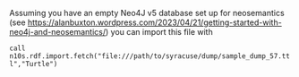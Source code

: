 Assuming you have an empty Neo4J v5 database set up for neosemantics (see https://alanbuxton.wordpress.com/2023/04/21/getting-started-with-neo4j-and-neosemantics/) you can import this file with

`call n10s.rdf.import.fetch("file:///path/to/syracuse/dump/sample_dump_57.ttl","Turtle")`
